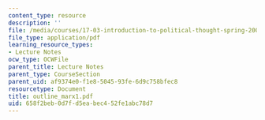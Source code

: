 ```yaml
---
content_type: resource
description: ''
file: /media/courses/17-03-introduction-to-political-thought-spring-2004/658f2beb0d7fd5eabec452fe1abc78d7_outline_marx1.pdf
file_type: application/pdf
learning_resource_types:
- Lecture Notes
ocw_type: OCWFile
parent_title: Lecture Notes
parent_type: CourseSection
parent_uid: af9374e0-f1e8-5045-93fe-6d9c758bfec8
resourcetype: Document
title: outline_marx1.pdf
uid: 658f2beb-0d7f-d5ea-bec4-52fe1abc78d7
---
```

